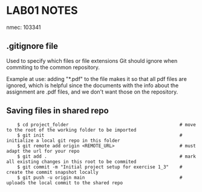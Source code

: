 # LAB01 NOTES
nmec: 103341    

## .gitignore file
Used to specify which files or file extensions Git should ignore when commiting to the common repository.

Example at use: adding "*.pdf" to the file makes it so that all pdf files are ignored, which is helpful since the documents with the info about the assignment are .pdf files, and we don't want those on the repository.

## Saving files in shared repo
```
    $ cd project_folder                                         # move to the root of the working folder to be imported
    $ git init                                                  # initialize a local git repo in this folder
    $ git remote add origin <REMOTE_URL>                        # must adapt the url for your repo
    $ git add .                                                 # mark all existing changes in this root to be commited
    $ git commit -m "Initial project setup for exercise 1_3"    # create the commit snapshot locally
    $ git push -u origin main                                   # uploads the local commit to the shared repo
```